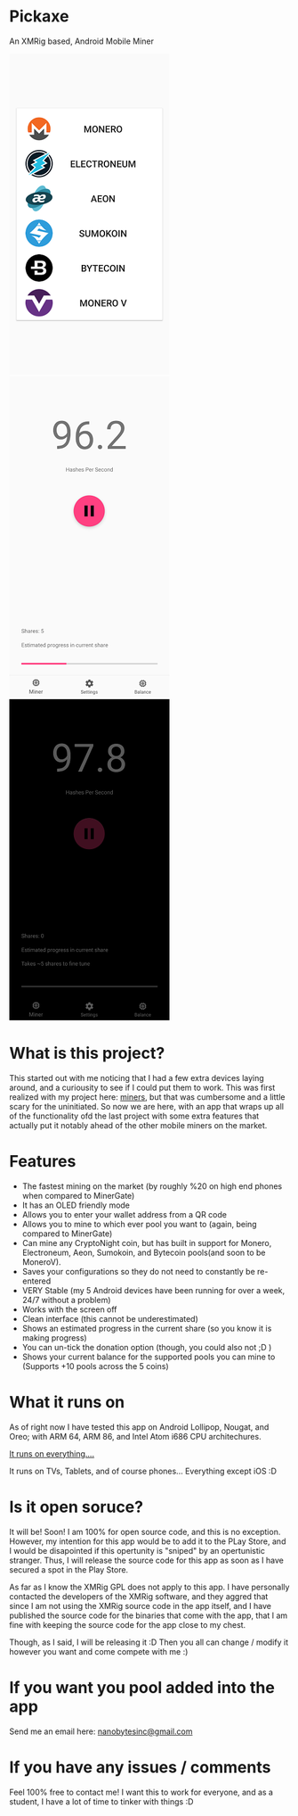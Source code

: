 # Pickaxe
An XMRig based, Android Mobile Miner

![Can mine ALL CryptoNight coins](images/1.png?raw=true "Title")
![Clean interface](images/2.png?raw=true "Title")
![OLED Friendly Mode](images/3.png?raw=true "Title")

# What is this project?

This started out with me noticing that I had a few extra devices laying around, and a curiousity to see if I could put them to work. This was first realized with my project here: [miners](https://github.com/NanoBytesInc/miners), but that was cumbersome and a little scary for the uninitiated. So now we are here, with an app that wraps up all of the functionality ofd the last project with some extra features that actually put it notably ahead of the other mobile miners on the market. 

# Features

* The fastest mining on the market (by roughly %20 on high end phones when compared to MinerGate)
* It has an OLED friendly mode
* Allows you to enter your wallet address from a QR code
* Allows you to mine to which ever pool you want to (again, being compared to MinerGate)
* Can mine any CryptoNight coin, but has built in support for Monero, Electroneum, Aeon, Sumokoin, and Bytecoin pools(and soon to be MoneroV).
* Saves your configurations so they do not need to constantly be re-entered
* VERY Stable (my 5 Android devices have been running for over a week, 24/7 without a problem)
* Works with the screen off
* Clean interface (this cannot be underestimated)
* Shows an estimated progress in the current share (so you know it is making progress)
* You can un-tick the donation option (though, you could also not ;D )
* Shows your current balance for the supported pools you can mine to (Supports +10 pools across the 5 coins)

# What it runs on

As of right now I have tested this app on Android Lollipop, Nougat, and Oreo; with ARM 64, ARM 86, and Intel Atom i686 CPU architechures.

[It runs on everything....](https://i.imgur.com/20JnO97.jpg)

It runs on TVs, Tablets, and of course phones...
Everything except iOS :D

# Is it open soruce?

It will be! Soon! I am 100% for open source code, and this is no exception. However, my intention for this app would be to add it to the PLay Store, and I would be disapointed if this opertunity is "sniped" by an opertunistic stranger. Thus, I will release the source code for this app as soon as I have secured a spot in the Play Store.

As far as I know the XMRig GPL does not apply to this app. I have personally contacted the developers of the XMRig software, and they aggred that since I am not using the XMRig source code in the app itself, and I have published the source code for the binaries that come with the app, that I am fine with keeping the source code for the app close to my chest.

Though, as I said, I will be releasing it :D Then you all can change / modify it however you want and come compete with me :)

# If you want you pool added into the app
Send me an email here: nanobytesinc@gmail.com 

# If you have any issues / comments
Feel 100% free to contact me! I want this to work for everyone, and as a student, I have a lot of time to tinker with things :D
